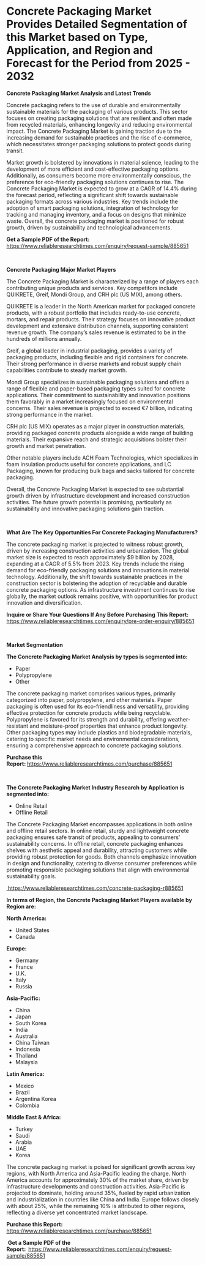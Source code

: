 <p><h1>Concrete Packaging Market Provides Detailed Segmentation of this Market based on Type, Application, and Region and Forecast for the Period from 2025 - 2032</h1></p><p><strong>Concrete Packaging Market Analysis and Latest Trends</strong></p>
<p><p>Concrete packaging refers to the use of durable and environmentally sustainable materials for the packaging of various products. This sector focuses on creating packaging solutions that are resilient and often made from recycled materials, enhancing longevity and reducing environmental impact. The Concrete Packaging Market is gaining traction due to the increasing demand for sustainable practices and the rise of e-commerce, which necessitates stronger packaging solutions to protect goods during transit. </p><p>Market growth is bolstered by innovations in material science, leading to the development of more efficient and cost-effective packaging options. Additionally, as consumers become more environmentally conscious, the preference for eco-friendly packaging solutions continues to rise. The Concrete Packaging Market is expected to grow at a CAGR of 14.4% during the forecast period, reflecting a significant shift towards sustainable packaging formats across various industries. Key trends include the adoption of smart packaging solutions, integration of technology for tracking and managing inventory, and a focus on designs that minimize waste. Overall, the concrete packaging market is positioned for robust growth, driven by sustainability and technological advancements.</p></p>
<p><strong>Get a Sample PDF of the Report:&nbsp;</strong> <a href="https://www.reliableresearchtimes.com/enquiry/request-sample/885651?utm_campaign=2232&utm_medium=2&utm_source=Github&utm_content=ia&utm_term=19042025&utm_id=concrete-packaging">https://www.reliableresearchtimes.com/enquiry/request-sample/885651</a></p>
<p>&nbsp;</p>
<p><strong>Concrete Packaging Major Market Players</strong></p>
<p><p>The Concrete Packaging Market is characterized by a range of players each contributing unique products and services. Key competitors include QUIKRETE, Greif, Mondi Group, and CRH plc (US MIX), among others.</p><p>QUIKRETE is a leader in the North American market for packaged concrete products, with a robust portfolio that includes ready-to-use concrete, mortars, and repair products. Their strategy focuses on innovative product development and extensive distribution channels, supporting consistent revenue growth. The company’s sales revenue is estimated to be in the hundreds of millions annually.</p><p>Greif, a global leader in industrial packaging, provides a variety of packaging products, including flexible and rigid containers for concrete. Their strong performance in diverse markets and robust supply chain capabilities contribute to steady market growth.</p><p>Mondi Group specializes in sustainable packaging solutions and offers a range of flexible and paper-based packaging types suited for concrete applications. Their commitment to sustainability and innovation positions them favorably in a market increasingly focused on environmental concerns. Their sales revenue is projected to exceed €7 billion, indicating strong performance in the market.</p><p>CRH plc (US MIX) operates as a major player in construction materials, providing packaged concrete products alongside a wide range of building materials. Their expansive reach and strategic acquisitions bolster their growth and market penetration.</p><p>Other notable players include ACH Foam Technologies, which specializes in foam insulation products useful for concrete applications, and LC Packaging, known for producing bulk bags and sacks tailored for concrete packaging.</p><p>Overall, the Concrete Packaging Market is expected to see substantial growth driven by infrastructure development and increased construction activities. The future growth potential is promising, particularly as sustainability and innovative packaging solutions gain traction.</p></p>
<p>&nbsp;</p>
<p><strong>What Are The Key Opportunities For Concrete Packaging Manufacturers?</strong></p>
<p><p>The concrete packaging market is projected to witness robust growth, driven by increasing construction activities and urbanization. The global market size is expected to reach approximately $9 billion by 2028, expanding at a CAGR of 5.5% from 2023. Key trends include the rising demand for eco-friendly packaging solutions and innovations in material technology. Additionally, the shift towards sustainable practices in the construction sector is bolstering the adoption of recyclable and durable concrete packaging options. As infrastructure investment continues to rise globally, the market outlook remains positive, with opportunities for product innovation and diversification.</p></p>
<p><strong>Inquire or Share Your Questions If Any Before Purchasing This Report:</strong> <a href="https://www.reliableresearchtimes.com/enquiry/pre-order-enquiry/885651?utm_campaign=2232&utm_medium=2&utm_source=Github&utm_content=ia&utm_term=19042025&utm_id=concrete-packaging">https://www.reliableresearchtimes.com/enquiry/pre-order-enquiry/885651</a></p>
<p>&nbsp;</p>
<p><strong>Market Segmentation</strong></p>
<p><strong>The Concrete Packaging Market Analysis by types is segmented into:</strong></p>
<p><ul><li>Paper</li><li>Polypropylene</li><li>Other</li></ul></p>
<p><p>The concrete packaging market comprises various types, primarily categorized into paper, polypropylene, and other materials. Paper packaging is often used for its eco-friendliness and versatility, providing effective protection for concrete products while being recyclable. Polypropylene is favored for its strength and durability, offering weather-resistant and moisture-proof properties that enhance product longevity. Other packaging types may include plastics and biodegradable materials, catering to specific market needs and environmental considerations, ensuring a comprehensive approach to concrete packaging solutions.</p></p>
<p><strong>Purchase this Report:&nbsp;</strong><a href="https://www.reliableresearchtimes.com/purchase/885651?utm_campaign=2232&utm_medium=2&utm_source=Github&utm_content=ia&utm_term=19042025&utm_id=concrete-packaging">https://www.reliableresearchtimes.com/purchase/885651</a></p>
<p>&nbsp;</p>
<p><strong>The Concrete Packaging Market Industry Research by Application is segmented into:</strong></p>
<p><ul><li>Online Retail</li><li>Offline Retail</li></ul></p>
<p><p>The Concrete Packaging Market encompasses applications in both online and offline retail sectors. In online retail, sturdy and lightweight concrete packaging ensures safe transit of products, appealing to consumers’ sustainability concerns. In offline retail, concrete packaging enhances shelves with aesthetic appeal and durability, attracting customers while providing robust protection for goods. Both channels emphasize innovation in design and functionality, catering to diverse consumer preferences while promoting responsible packaging solutions that align with environmental sustainability goals.</p></p>
<p><a href="https://www.reliableresearchtimes.com/concrete-packaging-r885651?utm_campaign=2232&utm_medium=2&utm_source=Github&utm_content=ia&utm_term=19042025&utm_id=concrete-packaging">&nbsp;https://www.reliableresearchtimes.com/concrete-packaging-r885651</a></p>
<p><strong>In terms of Region, the Concrete Packaging Market Players available by Region are:</strong></p>
<p>
    <p> <strong> North America: </strong>
        <ul>
            <li>United States</li>
            <li>Canada</li>
        </ul>
        </p> 
    <p> <strong> Europe: </strong>
        <ul>
            <li>Germany</li>
            <li>France</li>
            <li>U.K.</li>
            <li>Italy</li>
            <li>Russia</li>
        </ul>
        </p> 
    <p> <strong> Asia-Pacific: </strong>
        <ul>
            <li>China</li>
            <li>Japan</li>
            <li>South Korea</li>
            <li>India</li>
            <li>Australia</li>
            <li>China Taiwan</li>
            <li>Indonesia</li>
            <li>Thailand</li>
            <li>Malaysia</li>
        </ul>
        </p> 
    <p> <strong> Latin America: </strong>
        <ul>
            <li>Mexico</li>
            <li>Brazil</li>
            <li>Argentina Korea</li>
            <li>Colombia</li>
        </ul>
        </p> 
    <p> <strong> Middle East & Africa: </strong>
        <ul>
            <li>Turkey</li>
            <li>Saudi</li>
            <li>Arabia</li>
            <li>UAE</li>
            <li>Korea</li>
        </ul>
    </p>
    </p>
<p><p>The concrete packaging market is poised for significant growth across key regions, with North America and Asia-Pacific leading the charge. North America accounts for approximately 30% of the market share, driven by infrastructure developments and construction activities. Asia-Pacific is projected to dominate, holding around 35%, fueled by rapid urbanization and industrialization in countries like China and India. Europe follows closely with about 25%, while the remaining 10% is attributed to other regions, reflecting a diverse yet concentrated market landscape.</p></p>
<p><strong>Purchase this Report: </strong><a href="https://www.reliableresearchtimes.com/purchase/885651?utm_campaign=2232&utm_medium=2&utm_source=Github&utm_content=ia&utm_term=19042025&utm_id=concrete-packaging">https://www.reliableresearchtimes.com/purchase/885651</a></p>
<p>&nbsp;<strong>Get a Sample PDF of the Report:&nbsp;&nbsp;</strong><a href="https://www.reliableresearchtimes.com/enquiry/request-sample/885651?utm_campaign=2232&utm_medium=2&utm_source=Github&utm_content=ia&utm_term=19042025&utm_id=concrete-packaging">https://www.reliableresearchtimes.com/enquiry/request-sample/885651</a></p>
<p><strong></strong></p>
<p><p></p><p></p><p></p></p>